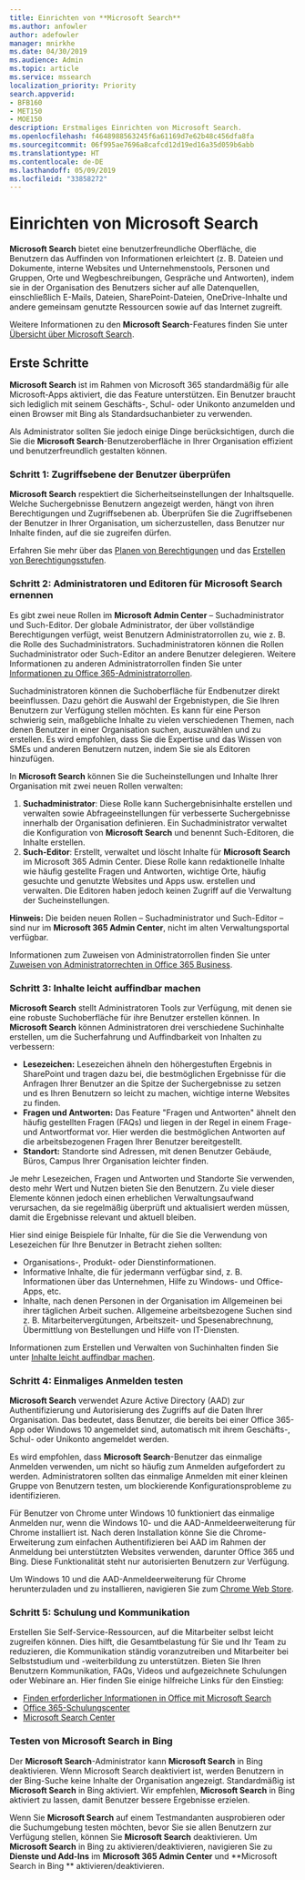 ```yaml
---
title: Einrichten von **Microsoft Search**
ms.author: anfowler
author: adefowler
manager: mnirkhe
ms.date: 04/30/2019
ms.audience: Admin
ms.topic: article
ms.service: mssearch
localization_priority: Priority
search.appverid:
- BFB160
- MET150
- MOE150
description: Erstmaliges Einrichten von Microsoft Search.
ms.openlocfilehash: f4648988563245f6a61169d7e62b48c456dfa8fa
ms.sourcegitcommit: 06f995ae7696a8cafcd12d19ed16a35d059b6abb
ms.translationtype: HT
ms.contentlocale: de-DE
ms.lasthandoff: 05/09/2019
ms.locfileid: "33858272"
---
```

# <a name="set-up-microsoft-search"></a>Einrichten von Microsoft Search

**Microsoft Search** bietet eine benutzerfreundliche Oberfläche, die Benutzern das Auffinden von Informationen erleichtert (z. B. Dateien und Dokumente, interne Websites und Unternehmenstools, Personen und Gruppen, Orte und Wegbeschreibungen, Gespräche und Antworten), indem sie in der Organisation des Benutzers sicher auf alle Datenquellen, einschließlich E-Mails, Dateien, SharePoint-Dateien, OneDrive-Inhalte und andere gemeinsam genutzte Ressourcen sowie auf das Internet zugreift.

Weitere Informationen zu den **Microsoft Search**-Features finden Sie unter [Übersicht über Microsoft Search](overview-microsoft-search.md).

## <a name="get-started"></a>Erste Schritte

**Microsoft Search** ist im Rahmen von Microsoft 365 standardmäßig für alle Microsoft-Apps aktiviert, die das Feature unterstützen. Ein Benutzer braucht sich lediglich mit seinem Geschäfts-, Schul- oder Unikonto anzumelden und einen Browser mit Bing als Standardsuchanbieter zu verwenden.

Als Administrator sollten Sie jedoch einige Dinge berücksichtigen, durch die Sie die **Microsoft Search**-Benutzeroberfläche in Ihrer Organisation effizient und benutzerfreundlich gestalten können.

### <a name="step-1-check-access-level-of-your-users"></a>Schritt 1: Zugriffsebene der Benutzer überprüfen

**Microsoft Search** respektiert die Sicherheitseinstellungen der Inhaltsquelle. Welche Suchergebnisse Benutzern angezeigt werden, hängt von ihren Berechtigungen und Zugriffsebenen ab. Überprüfen Sie die Zugriffsebenen der Benutzer in Ihrer Organisation, um sicherzustellen, dass Benutzer nur Inhalte finden, auf die sie zugreifen dürfen.

Erfahren Sie mehr über das [Planen von Berechtigungen](https://docs.microsoft.com/de-DE/sharepoint/plan-your-permissions-strategy) und das [Erstellen von Berechtigungsstufen](https://docs.microsoft.com/de-DE/sharepoint/how-to-create-and-edit-permission-levels).

### <a name="step-2-assign-search-admin-and-search-editor"></a>Schritt 2: Administratoren und Editoren für Microsoft Search ernennen

Es gibt zwei neue Rollen im **Microsoft Admin Center** – Suchadministrator und Such-Editor.  Der globale Administrator, der über vollständige Berechtigungen verfügt, weist Benutzern Administratorrollen zu, wie z. B. die Rolle des Suchadministrators. Suchadministratoren können die Rollen Suchadministrator oder Such-Editor an andere Benutzer delegieren. Weitere Informationen zu anderen Administratorrollen finden Sie unter [Informationen zu Office 365-Administratorrollen](https://docs.microsoft.com/office365/admin/add-users/about-admin-roles?view=o365-worldwide).

Suchadministratoren können die Suchoberfläche für Endbenutzer direkt beeinflussen. Dazu gehört die Auswahl der Ergebnistypen, die Sie Ihren Benutzern zur Verfügung stellen möchten. Es kann für eine Person schwierig sein, maßgebliche Inhalte zu vielen verschiedenen Themen, nach denen Benutzer in einer Organisation suchen, auszuwählen und zu erstellen. Es wird empfohlen, dass Sie die Expertise und das Wissen von SMEs und anderen Benutzern nutzen, indem Sie sie als Editoren hinzufügen. 

In **Microsoft Search** können Sie die Sucheinstellungen und Inhalte Ihrer Organisation mit zwei neuen Rollen verwalten:
1. **Suchadministrator**: Diese Rolle kann Suchergebnisinhalte erstellen und verwalten sowie Abfrageeinstellungen für verbesserte Suchergebnisse innerhalb der Organisation definieren. Ein Suchadministrator verwaltet die Konfiguration von **Microsoft Search** und benennt Such-Editoren, die Inhalte erstellen.
2. **Such-Editor**: Erstellt, verwaltet und löscht Inhalte für **Microsoft Search** im Microsoft 365 Admin Center. Diese Rolle kann redaktionelle Inhalte wie häufig gestellte Fragen und Antworten, wichtige Orte, häufig gesuchte und genutzte Websites und Apps usw. erstellen und verwalten. Die Editoren haben jedoch keinen Zugriff auf die Verwaltung der Sucheinstellungen.

**Hinweis:** Die beiden neuen Rollen – Suchadministrator und Such-Editor – sind nur im **Microsoft 365 Admin Center**, nicht im alten Verwaltungsportal verfügbar.

Informationen zum Zuweisen von Administratorrollen finden Sie unter [Zuweisen von Administratorrechten in Office 365 Business](https://docs.microsoft.com/en-us/office365/admin/add-users/assign-admin-roles?view=o365-worldwide).

### <a name="step-3-make-content-easy-to-find"></a>Schritt 3: Inhalte leicht auffindbar machen 

**Microsoft Search** stellt Administratoren Tools zur Verfügung, mit denen sie eine robuste Suchoberfläche für ihre Benutzer erstellen können. In **Microsoft Search** können Administratoren drei verschiedene Suchinhalte erstellen, um die Sucherfahrung und Auffindbarkeit von Inhalten zu verbessern:
- **Lesezeichen:** Lesezeichen ähneln den höhergestuften Ergebnis in SharePoint und tragen dazu bei, die bestmöglichen Ergebnisse für die Anfragen Ihrer Benutzer an die Spitze der Suchergebnisse zu setzen und es Ihren Benutzern so leicht zu machen, wichtige interne Websites zu finden. 
- **Fragen und Antworten:** Das Feature "Fragen und Antworten" ähnelt den häufig gestellten Fragen (FAQs) und liegen in der Regel in einem Frage- und Antwortformat vor. Hier werden die bestmöglichen Antworten auf die arbeitsbezogenen Fragen Ihrer Benutzer bereitgestellt.
- **Standort:** Standorte sind Adressen, mit denen Benutzer Gebäude, Büros, Campus Ihrer Organisation leichter finden. 

Je mehr Lesezeichen, Fragen und Antworten und Standorte Sie verwenden, desto mehr Wert und Nutzen bieten Sie den Benutzern. Zu viele dieser Elemente können jedoch einen erheblichen Verwaltungsaufwand verursachen, da sie regelmäßig überprüft und aktualisiert werden müssen, damit die Ergebnisse relevant und aktuell bleiben.

Hier sind einige Beispiele für Inhalte, für die Sie die Verwendung von Lesezeichen für Ihre Benutzer in Betracht ziehen sollten:
- Organisations-, Produkt- oder Dienstinformationen.
- Informative Inhalte, die für jedermann verfügbar sind, z. B. Informationen über das Unternehmen, Hilfe zu Windows- und Office-Apps, etc. 
- Inhalte, nach denen Personen in der Organisation im Allgemeinen bei ihrer täglichen Arbeit suchen. Allgemeine arbeitsbezogene Suchen sind z. B. Mitarbeitervergütungen, Arbeitszeit- und Spesenabrechnung, Übermittlung von Bestellungen und Hilfe von IT-Diensten. 

Informationen zum Erstellen und Verwalten von Suchinhalten finden Sie unter [Inhalte leicht auffindbar machen](make-content-easy-to-find.md).

### <a name="step-4-test-single-sign-on"></a>Schritt 4: Einmaliges Anmelden testen
**Microsoft Search** verwendet Azure Active Directory (AAD) zur Authentifizierung und Autorisierung des Zugriffs auf die Daten Ihrer Organisation.  Das bedeutet, dass Benutzer, die bereits bei einer Office 365-App oder Windows 10 angemeldet sind, automatisch mit ihrem Geschäfts-, Schul- oder Unikonto angemeldet werden.

Es wird empfohlen, dass **Microsoft Search**-Benutzer das einmalige Anmelden verwenden, um nicht so häufig zum Anmelden aufgefordert zu werden. Administratoren sollten das einmalige Anmelden mit einer kleinen Gruppe von Benutzern testen, um blockierende Konfigurationsprobleme zu identifizieren. 

Für Benutzer von Chrome unter Windows 10 funktioniert das einmalige Anmelden nur, wenn die Windows 10- und die AAD-Anmeldeerweiterung für Chrome installiert ist. Nach deren Installation könne Sie die Chrome-Erweiterung zum einfachen Authentifizieren bei AAD im Rahmen der Anmeldung bei unterstützten Websites verwenden, darunter Office 365 und Bing. Diese Funktionalität steht nur autorisierten Benutzern zur Verfügung. 

Um Windows 10 und die AAD-Anmeldeerweiterung für Chrome herunterzuladen und zu installieren, navigieren Sie zum [Chrome Web Store](https://go.microsoft.com/fwlink/?linkid=2090961).

### <a name="step-5-training-and-communication"></a>Schritt 5: Schulung und Kommunikation
Erstellen Sie Self-Service-Ressourcen, auf die Mitarbeiter selbst leicht zugreifen können. Dies hilft, die Gesamtbelastung für Sie und Ihr Team zu reduzieren, die Kommunikation ständig voranzutreiben und Mitarbeiter bei Selbststudium und -weiterbildung zu unterstützen. Bieten Sie Ihren Benutzern Kommunikation, FAQs, Videos und aufgezeichnete Schulungen oder Webinare an. Hier finden Sie einige hilfreiche Links für den Einstieg:
- [Finden erforderlicher Informationen in Office mit Microsoft Search](https://support.office.com/article/find-what-you-need-with-microsoft-search-in-office-2457d4d8-48a8-4ad4-ab89-5a0657aa8446?ui=en-US&rs=en-US&ad=US)
- [Office 365-Schulungscenter](https://support.office.com/office-training-center)
- 
  [Microsoft Search Center](https://support.office.com/en-us/article/-working-title-microsoft-search-center-b8bf5a2c-7515-40a9-9a6a-b8ed382c86bc?ui=en-US&rs=en-US&ad=US)

### <a name="trying-out-microsoft-search-in-bing"></a>Testen von **Microsoft Search** in Bing 
Der **Microsoft Search**-Administrator kann **Microsoft Search** in Bing deaktivieren. Wenn Microsoft Search deaktiviert ist, werden Benutzern in der Bing-Suche keine Inhalte der Organisation angezeigt. Standardmäßig ist **Microsoft Search** in Bing aktiviert. Wir empfehlen, **Microsoft Search** in Bing aktiviert zu lassen, damit Benutzer bessere Ergebnisse erzielen. 

Wenn Sie **Microsoft Search** auf einem Testmandanten ausprobieren oder die Suchumgebung testen möchten, bevor Sie sie allen Benutzern zur Verfügung stellen, können Sie **Microsoft Search** deaktivieren.
Um **Microsoft Search** in Bing zu aktivieren/deaktivieren, navigieren Sie zu **Dienste und Add-Ins** im **Microsoft 365 Admin Center** und **Microsoft Search in Bing ** aktivieren/deaktivieren.
